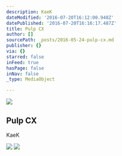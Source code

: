 ```yaml
---
description: KaeK
dateModified: '2016-07-20T16:12:00.948Z'
datePublished: '2016-07-20T16:16:17.487Z'
title: Pulp CX
author: []
sourcePath: _posts/2016-05-24-pulp-cx.md
publisher: {}
via: {}
starred: false
inFeed: true
hasPage: false
inNav: false
_type: MediaObject

---
```

<article style=""><img src="https://s3-us-west-2.amazonaws.com/the-grid-img/p/9e9de42b6ac6b3de2e6e2d44efb6cc8846c27125.jpg" /><h1>Pulp CX</h1><p>KaeK</p></article>

![](https://s3-us-west-2.amazonaws.com/the-grid-img/p/7a15919ab0f13ca254d6951cf31dfb5fc30e4e7f.jpg)
![](https://s3-us-west-2.amazonaws.com/the-grid-img/p/afabc8eb1e749170ebed596795b65002b915f1d7.jpg)